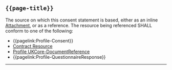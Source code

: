 ## <code>{{page-title}}</code>

The source on which this consent statement is based, either as an inline [Attachment](https://hl7.org/fhir/R4/datatypes.html#Attachment), or as a reference. The resource being referenced SHALL conform to one of the following:

- {{pagelink:Profile-Consent}}
- [Contract Resource](https://hl7.org/fhir/R4/contract.html)
- [Profile UKCore-DocumentReference](https://simplifier.net/hl7fhirukcorer4/ukcore-documentreference)
- {{pagelink:Profile-QuestionnaireResponse}}

---